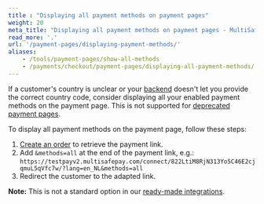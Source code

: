 ```yaml
---
title : "Displaying all payment methods on payment pages"
weight: 20
meta_title: "Displaying all payment methods on payment pages - MultiSafepay Docs"
read_more: '.'
url: '/payment-pages/displaying-payment-methods/'
aliases:
    - /tools/payment-pages/show-all-methods
    - /payments/checkout/payment-pages/displaying-all-payment-methods/
---
```


If a customer's country is unclear or your [backend](/glossaries/multisafepay-glossary/#backend) doesn't let you provide the correct country code, consider displaying all your enabled payment methods on the payment page. This is not supported for [deprecated payment pages](/payment-pages/deprecated/).

To display all payment methods on the payment page, follow these steps:

1. [Create an order](https://api-docs.multisafepay.com/reference/createorder) to retrieve the payment link.
2. Add `&methods=all` at the end of the payment link, e.g.: `https://testpayv2.multisafepay.com/connect/822LtiM8RjN313Yo5C46E2cjqmuL5qVfc7w/?lang=en_NL&methods=all`
3. Redirect the customer to the adapted link.

**Note:** This is not a standard option in our [ready-made integrations](/integrations/ready-made/). 

